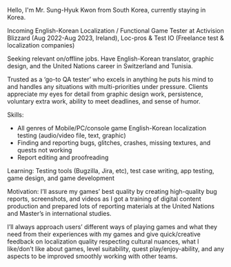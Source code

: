 Hello, I'm Mr. Sung-Hyuk Kwon from South Korea, currently staying in Korea. 

Incoming English-Korean Localization / Functional Game Tester at Activision Blizzard (Aug 2022-Aug 2023, Ireland), Loc-pros & Test IO (Freelance test & localization companies)

Seeking relevant on/offline jobs. Have English-Korean translator, graphic design, and the United Nations career in Switzerland and Tunisia.

Trusted as a ‘go-to QA tester’ who excels in anything he puts his mind to and handles any situations with multi-priorities under pressure.
Clients appreciate my eyes for detail from graphic design work, persistence, voluntary extra work, ability to meet deadlines, and sense of humor.

Skills:
- All genres of Mobile/PC/console game English-Korean localization testing (audio/video file, text, graphic)
- Finding and reporting bugs, glitches, crashes, missing textures, and quests not working
- Report editing and proofreading

Learning:
Testing tools (Bugzilla, Jira, etc), test case writing, app testing, game design, and game development

Motivation:
I’ll assure my games’ best quality by creating high-quality bug reports, screenshots, and videos as I got a training of digital content production and prepared lots of reporting materials at the United Nations and Master’s in international studies. 

I’ll always approach users’ different ways of playing games and what they need from their experiences with my games and give quick/creative feedback on localization quality respecting cultural nuances, what I like/don’t like about games, level suitability, quest play/enjoy-ability, and any aspects to be improved smoothly working with other teams. 



